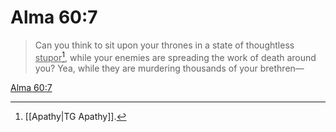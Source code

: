 # Alma 60:7

> Can you think to sit upon your thrones in a state of thoughtless <u>stupor</u>[^a], while your enemies are spreading the work of death around you? Yea, while they are murdering thousands of your brethren—

[Alma 60:7](https://www.churchofjesuschrist.org/study/scriptures/bofm/alma/60?lang=eng&id=p7#p7)


[^a]: [[Apathy|TG Apathy]].  
